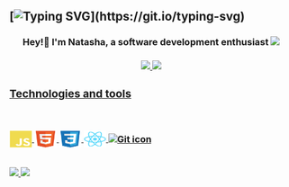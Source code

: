## [![Typing SVG](https://readme-typing-svg.herokuapp.com?size=30&duration=3500&color=f0698f&height=48&lines=Welcome+to+my+profile!)](https://git.io/typing-svg)
<h3 align="center">Hey!👋 I'm Natasha, a software development enthusiast <img src="https://64.media.tumblr.com/e82bfc7be4650e12bc34de2caa95da78/d753e0d330ace5ca-ed/s75x75_c1/f21e0087699bb1e4e24aaa78c0deb31d90fc1852.gifv"><h3>
  <div align="center">
  <a href="https://github.com/nathyq">
  <img height="160em" src="https://github-readme-stats.vercel.app/api?username=nathyq&show_icons=true&theme=dracula&include_all_commits=true&count_private=true"/>
  <img height="160em" src="https://github-readme-stats.vercel.app/api/top-langs/?username=nathyq&layout=compact&langs_count=7&theme=dracula"/>
</div>  

<h3>Technologies and tools</h3>
 
 ##
    
<div style="display: inline_block"><br>
  <img align="center" alt="Javascript icon" height="30" width="40" src="https://raw.githubusercontent.com/devicons/devicon/master/icons/javascript/javascript-plain.svg">
  <img align="center" alt="HTML icon" height="30" width="40" src="https://raw.githubusercontent.com/devicons/devicon/master/icons/html5/html5-original.svg">
  <img align="center" alt="CSS icon" height="30" width="40" src="https://raw.githubusercontent.com/devicons/devicon/master/icons/css3/css3-original.svg">
  <img align="center" alt="React icon" height="30" width="40" src="https://raw.githubusercontent.com/devicons/devicon/master/icons/react/react-original.svg">
  <img align="center" alt="Git icon" height="30" width="40" src="https://cdn.jsdelivr.net/gh/devicons/devicon/icons/git/git-original.svg">
</div>
   
##    
 
<div> 
   <a href="#" target="_blank"><img src="https://img.shields.io/badge/-LinkedIn-%230077B5?style=for-the-badge&logo=linkedin&logoColor=white" target="_blank">
   <a href = "mailto:natashamarqss@gmail.com"><img src="https://img.shields.io/badge/Gmail-D14836?style=for-the-badge&logo=gmail&logoColor=white" target="_blank"></a>
 </a>

